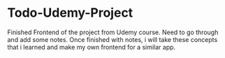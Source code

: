 # Todo-Udemy-Project

Finished Frontend of the project from Udemy course. Need to go through and add some notes. Once finished with notes, i will take these concepts that i learned and make my own frontend for a similar app.